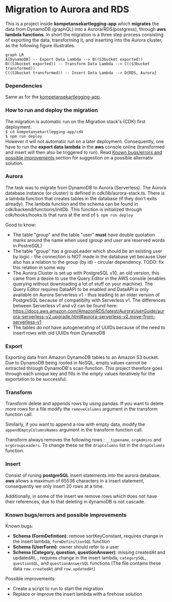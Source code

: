 # Migration to Aurora and RDS

This is a project inside **kompetansekartlegging-app** which **migrates** the data from DynamoDB (graphQL) into a Aurora/RDS(postgress), through **aws lambda functions**. In short the migration is a three step process consisting of exporting the data, transforming it, and inserting into the Aurora cluster, as the following figure illustrates.

```mermaid
graph LR
A[DynamoDB] -- Export Data Lambda --> B((S3bucket exported))
B((S3bucket exported)) -- Transform Data Lambda --> C((S3bucket transformed))
C((S3bucket transformed)) -- Insert Data Lambda --> D{RDS, Aurora}

```

### Dependencies

Same as for the [kompetansekartlegging-app](https://github.com/knowit/kompetansekartlegging-app).

### How to run and deploy the migration

The migration is automatic run on the Migration stack's (CDK) first deployment. \
`$ cd kompetansekartlegging-app/cdk` \
`$ npm run deploy` \
However it will not automatic run on a later deployment. Consequently, one have to run the **export data lambda** in the **aws** console online (transformed and insert will then also be triggered to run). Read
[Known bugs/errors and possible improvements ](#known-bugs/errors-and-possible-improvements) section for suggestion on a possible alternativ solution.

### Aurora

The task was to migrate from DynamoDB to Aurora (Serverless). The Aurora database instance (or cluster) is defined in cdk/lib/aurora-stack.ts. There is a lambda function that creates tables in the database (if they don't exits already). The lambda function and the schema can be found in cdk/backend/functions/initDb. This function is initialized through cdk/hooks/hooks.ts that runs at the end of `$ npm run deploy`

Good to know:

- The table "group" and the table "user" **must** have double quotation marks around the name when used (_group_ and _user_ are reserved words in PostreSQL)
- The table "group" has a groupLeader which should be an existing user by logic - the connection is NOT made in the database yet because User also has a relation to the group (by id) - circular dependency. TODO: fix this relation in some way
- The Aurora Cluster is set up with PostgreSQL v10, an old version, this came from a desire to use the Query Editor in the AWS console (enables querying without downloading a lot of stuff on your machine). The Query Editor requires DataAPI to be enabled and DataAPI is only available on Aurora Serverless v1 - thus leading to an older version of PostgreSQL because of compatibilty with Serverless v1. The differences between Serverless v1 and v2 can be found here: https://docs.aws.amazon.com/AmazonRDS/latest/AuroraUserGuide/aurora-serverless-v2.upgrade.html#aurora-serverless-v2.move-from-serverless-v1
- The tables _do not_ have autogenerating of UUIDs because of the need to insert rows with old UUIDs from DynamoDB

### Export

Exporting data from Amazon DynamoDB tables to an Amazon S3 bucket.
Due to DynamoDB being rooted in NoSQL, empty values cannot be extracted through DynamoDB's scan-function. This project therefore goes through each unique key and fills in the empty values iteratively for the exportation to be successful.

### Transform

Transform delete and appends rows by using pandas.
If you want to delete more rows for a file modify the `removeColumns` argument in the transform function call.

Similarly, if you want to append a row with empty data, modify the `appendEmptyColumnsNames` argument in the transform function call.

Transform always removes the following rows : `__typename`, `orgAdmins` and `orgGroupLeaders`. To change these se the `dropColumns` list in the `dropColumns` function.

### Insert

Consist of runing **postgreSQL** insert statements into the aurora database. **aws** allows a maximum of 65536 characters in a insert statement, consequently we only insert 20 rows at a time.

Additionally, in some of the insert we remove rows which does not have their references, due to that deleting in dynamoDB is not cascade.

### Known bugs/errors and possible improvements

Known bugs:

- **Schema (FormDefintion)**: remove sortKeyConstant, requires change in the insert lambda, `formDefinitionSQL` function
- **Schema (UserForm)**: owner should refer to a user
- **Schema (Category, question, questionAnswer)**: missing createdAt and updatedAt, , requires change in the insert lambda, `categorySQL`, `questionSQL`, and `questionAnswerSQL` functions (The file contains these data `row.createdAt` and `row.updatedAt`)

Possible improvements:

- Create a script to run to start the migration
- Replace or improve the insert lambda with a firehose solution
